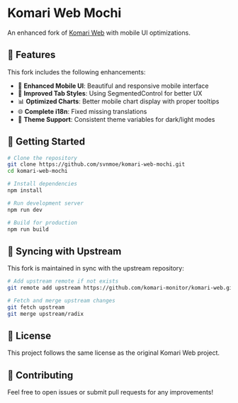 # Komari Web Mochi

An enhanced fork of [Komari Web](https://github.com/komari-monitor/komari-web) with mobile UI optimizations.

## 🎯 Features

This fork includes the following enhancements:

- 📱 **Enhanced Mobile UI**: Beautiful and responsive mobile interface
- 🎨 **Improved Tab Styles**: Using SegmentedControl for better UX
- 📊 **Optimized Charts**: Better mobile chart display with proper tooltips
- 🌐 **Complete i18n**: Fixed missing translations
- 🎯 **Theme Support**: Consistent theme variables for dark/light modes

## 🚀 Getting Started

```bash
# Clone the repository
git clone https://github.com/svnmoe/komari-web-mochi.git
cd komari-web-mochi

# Install dependencies
npm install

# Run development server
npm run dev

# Build for production
npm run build
```

## 🔄 Syncing with Upstream

This fork is maintained in sync with the upstream repository:

```bash
# Add upstream remote if not exists
git remote add upstream https://github.com/komari-monitor/komari-web.git

# Fetch and merge upstream changes
git fetch upstream
git merge upstream/radix
```

## 📝 License

This project follows the same license as the original Komari Web project.

## 🤝 Contributing

Feel free to open issues or submit pull requests for any improvements!